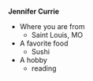 **Jennifer Currie**
- Where you are from
     - Saint Louis, MO
-  A favorite food
     - Sushi
- A hobby
     - reading
